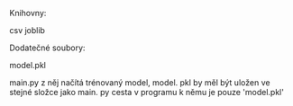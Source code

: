 Knihovny:

csv
joblib

Dodatečné soubory:

model.pkl 

main.py z něj načítá trénovaný model,
model. pkl by měl být uložen ve stejné složce jako main. py
cesta v programu k němu je pouze 'model.pkl'
